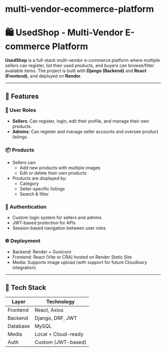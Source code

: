 # multi-vendor-ecommerce-platform
# 🛍️ UsedShop - Multi-Vendor E-commerce Platform

**UsedShop** is a full-stack multi-vendor e-commerce platform where multiple sellers can register, list their used products, and buyers can browse/filter available items. The project is built with **Django (Backend)** and **React (Frontend)**, and deployed on **Render**.

---

## 🚀 Features

### 👥 User Roles
- **Sellers**: Can register, login, edit their profile, and manage their own products.
- **Admins**: Can register and manage seller accounts and oversee product listings.

### 📦 Products
- Sellers can:
  - Add new products with multiple images
  - Edit or delete their own products
- Products are displayed by:
  - Category
  - Seller-specific listings
  - Search & filter

### 🔐 Authentication
- Custom login system for sellers and admins
- JWT-based protection for APIs
- Session-based navigation between user roles

### 🌐 Deployment
- Backend: Render + Gunicorn
- Frontend: React (Vite or CRA) hosted on Render Static Site
- Media: Supports image upload (with support for future Cloudinary integration)

---

## 🧱 Tech Stack

| Layer     | Technology          |
|-----------|---------------------|
| Frontend  | React, Axios        |
| Backend   | Django, DRF, JWT    |
| Database  | MySQL               |
| Media     | Local + Cloud-ready |
| Auth      | Custom (JWT-based)  |


